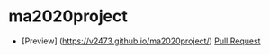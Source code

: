 # ma2020project

- [Preview] (https://v2473.github.io/ma2020project/)
  [Pull Request](https://github.com/v2473/ma2020project/pull/1/files)